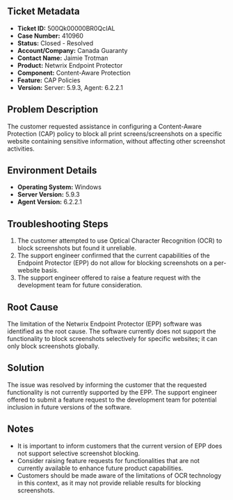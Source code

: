 ## Ticket Metadata
- **Ticket ID:** 500Qk00000BR0QcIAL
- **Case Number:** 410960
- **Status:** Closed - Resolved
- **Account/Company:** Canada Guaranty
- **Contact Name:** Jaimie Trotman
- **Product:** Netwrix Endpoint Protector
- **Component:** Content-Aware Protection
- **Feature:** CAP Policies
- **Version:** Server: 5.9.3, Agent: 6.2.2.1

## Problem Description
The customer requested assistance in configuring a Content-Aware Protection (CAP) policy to block all print screens/screenshots on a specific website containing sensitive information, without affecting other screenshot activities.

## Environment Details
- **Operating System:** Windows
- **Server Version:** 5.9.3
- **Agent Version:** 6.2.2.1

## Troubleshooting Steps
1. The customer attempted to use Optical Character Recognition (OCR) to block screenshots but found it unreliable.
2. The support engineer confirmed that the current capabilities of the Endpoint Protector (EPP) do not allow for blocking screenshots on a per-website basis.
3. The support engineer offered to raise a feature request with the development team for future consideration.

## Root Cause
The limitation of the Netwrix Endpoint Protector (EPP) software was identified as the root cause. The software currently does not support the functionality to block screenshots selectively for specific websites; it can only block screenshots globally.

## Solution
The issue was resolved by informing the customer that the requested functionality is not currently supported by the EPP. The support engineer offered to submit a feature request to the development team for potential inclusion in future versions of the software.

## Notes
- It is important to inform customers that the current version of EPP does not support selective screenshot blocking.
- Consider raising feature requests for functionalities that are not currently available to enhance future product capabilities.
- Customers should be made aware of the limitations of OCR technology in this context, as it may not provide reliable results for blocking screenshots.